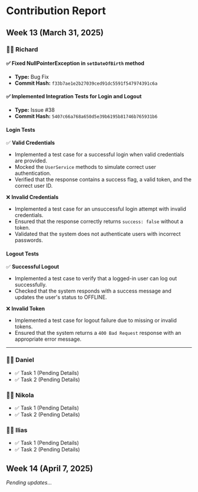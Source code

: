 # Contribution Report

## Week 13 (March 31, 2025)

### 🧑‍💻 Richard

#### ✅ Fixed NullPointerException in `setDateOfBirth` method
- **Type:** Bug Fix
- **Commit Hash:** `f33b7ae1e2b27039ced91dc5591f547974391c6a`

#### ✅ Implemented Integration Tests for Login and Logout
- **Type:** Issue #38
- **Commit Hash:** `5407c66a768a650d5e39b6195b81746b765931b6`

#### Login Tests

✅ **Valid Credentials**
- Implemented a test case for a successful login when valid credentials are provided.
- Mocked the `UserService` methods to simulate correct user authentication.
- Verified that the response contains a success flag, a valid token, and the correct user ID.

❌ **Invalid Credentials**
- Implemented a test case for an unsuccessful login attempt with invalid credentials.
- Ensured that the response correctly returns `success: false` without a token.
- Validated that the system does not authenticate users with incorrect passwords.

#### Logout Tests

✅ **Successful Logout**
- Implemented a test case to verify that a logged-in user can log out successfully.
- Checked that the system responds with a success message and updates the user's status to OFFLINE.

❌ **Invalid Token**
- Implemented a test case for logout failure due to missing or invalid tokens.
- Ensured that the system returns a `400 Bad Request` response with an appropriate error message.

---

### 🧑‍💻 Daniel
- ✅ Task 1 (Pending Details)
- ✅ Task 2 (Pending Details)

### 🧑‍💻 Nikola
- ✅ Task 1 (Pending Details)
- ✅ Task 2 (Pending Details)

### 🧑‍💻 Ilias
- ✅ Task 1 (Pending Details)
- ✅ Task 2 (Pending Details)

## Week 14 (April 7, 2025)
*Pending updates...*

